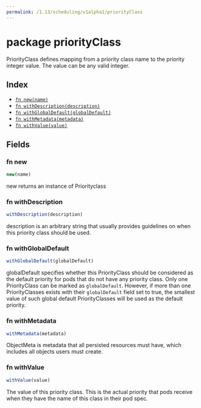 ```yaml
---
permalink: /1.13/scheduling/v1alpha1/priorityClass
---
```


# package priorityClass

PriorityClass defines mapping from a priority class name to the priority integer value. The value can be any valid integer.

## Index

* [`fn new(name)`](#fn-new)
* [`fn withDescription(description)`](#fn-withdescription)
* [`fn withGlobalDefault(globalDefault)`](#fn-withglobaldefault)
* [`fn withMetadata(metadata)`](#fn-withmetadata)
* [`fn withValue(value)`](#fn-withvalue)

## Fields

### fn new

```ts
new(name)
```

new returns an instance of Priorityclass

### fn withDescription

```ts
withDescription(description)
```

description is an arbitrary string that usually provides guidelines on when this priority class should be used.

### fn withGlobalDefault

```ts
withGlobalDefault(globalDefault)
```

globalDefault specifies whether this PriorityClass should be considered as the default priority for pods that do not have any priority class. Only one PriorityClass can be marked as `globalDefault`. However, if more than one PriorityClasses exists with their `globalDefault` field set to true, the smallest value of such global default PriorityClasses will be used as the default priority.

### fn withMetadata

```ts
withMetadata(metadata)
```

ObjectMeta is metadata that all persisted resources must have, which includes all objects users must create.

### fn withValue

```ts
withValue(value)
```

The value of this priority class. This is the actual priority that pods receive when they have the name of this class in their pod spec.